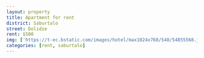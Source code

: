 ```yaml
---
layout: property
title: Apartment for rent
district: Saburtalo
street: Dolidze
rent: $500
img: ['https://t-ec.bstatic.com/images/hotel/max1024x768/548/54855568.jpg', 'https://s-ec.bstatic.com/images/hotel/max1024x768/548/54855553.jpg']
categories: [rent, saburtalo]
---
```


